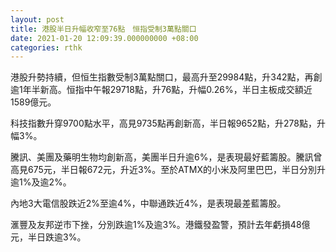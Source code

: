 ```yaml
---
layout: post
title: 港股半日升幅收窄至76點　恒指受制3萬點關口
date: 2021-01-20 12:09:39.000000000 +08:00
categories: rthk
---
```


港股升勢持續，但恒生指數受制3萬點關口，最高升至29984點，升342點，再創逾1年半新高。恒指中午報29718點，升76點，升幅0.26%，半日主板成交額近1589億元。

科技指數升穿9700點水平，高見9735點再創新高，半日報9652點，升278點，升幅3%。

騰訊、美團及藥明生物均創新高，美團半日升逾6%，是表現最好藍籌股。騰訊曾高見675元，半日報672元，升近3%。至於ATMX的小米及阿里巴巴，半日分別升逾1%及逾2%。

內地3大電信股跌近2%至逾4%，中聯通跌近4%，是表現最差藍籌股。

滙豐及友邦逆市下挫，分別跌逾1%及逾3%。港鐵發盈警，預計去年虧損48億元，半日跌逾3%。

